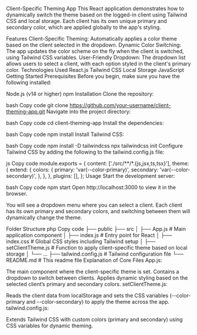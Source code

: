 Client-Specific Theming App
This React application demonstrates how to dynamically switch the theme based on the logged-in client using Tailwind CSS and local storage. Each client has its own unique primary and secondary color, which are applied globally to the app's styling.

Features
Client-Specific Theming: Automatically applies a color theme based on the client selected in the dropdown.
Dynamic Color Switching: The app updates the color scheme on the fly when the client is switched, using Tailwind CSS variables.
User-Friendly Dropdown: The dropdown list allows users to select a client, with each option styled in the client's primary color.
Technologies Used
React.js
Tailwind CSS
Local Storage
JavaScript
Getting Started
Prerequisites
Before you begin, make sure you have the following installed:

Node.js (v14 or higher)
npm
Installation
Clone the repository:

bash
Copy code
git clone https://github.com/your-username/client-theming-app.git
Navigate into the project directory:

bash
Copy code
cd client-theming-app
Install the dependencies:

bash
Copy code
npm install
Install Tailwind CSS:

bash
Copy code
npm install -D tailwindcss
npx tailwindcss init
Configure Tailwind CSS by adding the following to the tailwind.config.js file:

js
Copy code
module.exports = {
  content: ['./src/**/*.{js,jsx,ts,tsx}'],
  theme: {
    extend: {
      colors: {
        primary: 'var(--color-primary)',
        secondary: 'var(--color-secondary)',
      },
    },
  },
  plugins: [],
};
Usage
Start the development server:

bash
Copy code
npm start
Open http://localhost:3000 to view it in the browser.

You will see a dropdown menu where you can select a client. Each client has its own primary and secondary colors, and switching between them will dynamically change the theme.

Folder Structure
php
Copy code
├── public
├── src
│   ├── App.js         # Main application component
│   ├── index.js       # Entry point for React
│   ├── index.css      # Global CSS styles including Tailwind setup
│   ├── setClientTheme.js  # Function to apply client-specific theme based on local storage
│   └── ...
├── tailwind.config.js  # Tailwind configuration file
└── README.md           # This readme file
Explanation of Core Files
App.js:

The main component where the client-specific theme is set.
Contains a dropdown to switch between clients.
Applies dynamic styling based on the selected client’s primary and secondary colors.
setClientTheme.js:

Reads the client data from localStorage and sets the CSS variables (--color-primary and --color-secondary) to apply the theme across the app.
tailwind.config.js:

Extends Tailwind CSS with custom colors (primary and secondary) using CSS variables for dynamic theming.
